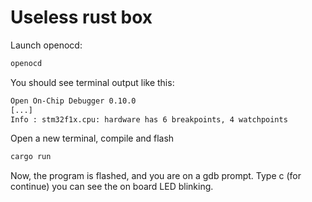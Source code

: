 # Useless rust box

Launch openocd:

```sh
openocd
```

You should see terminal output like this:

```sh
Open On-Chip Debugger 0.10.0
[...]
Info : stm32f1x.cpu: hardware has 6 breakpoints, 4 watchpoints
```

Open a new terminal, compile and flash

```sh
cargo run
```

Now, the program is flashed, and you are on a gdb prompt. Type c (for continue) you can see the on board LED blinking.